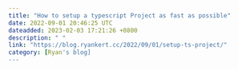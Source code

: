 ```yaml
---
title: "How to setup a typescript Project as fast as possible"
date: 2022-09-01 20:46:25 UTC
dateadded: 2023-02-03 17:21:26 +0800
description: " "
link: "https://blog.ryankert.cc/2022/09/01/setup-ts-project/"
category: [Ryan's blog]
---
```

